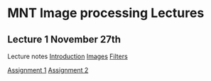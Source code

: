 # MNT Image processing Lectures
## Lecture 1 November 27th

Lecture notes
[Introduction](https://github.com/ImagingLectures/MNT_Lectures/blob/master/Lecture1/00_lecture_introduction.pdf)
[Images]()
[Filters]()

[Assignment 1](https://github.com/ImagingLectures/image-processing-with-python-anderskaestner)
[Assignment 2]()
